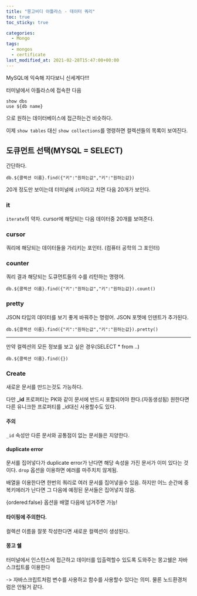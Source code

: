 ```yaml
---
title: "몽고비디 아틀라스 - 데이터 쿼리"
toc: true
toc_sticky: true

categories:
  - Mongo
tags:
  - mongos
  - certificate
last_modified_at: 2021-02-28T15:47:00+00:00
---
```


MySQL에 익숙해 지다보니 신세계다!!!

터미널에서 아틀라스에 접속한 다음

```
show dbs
use ${db name}
```

으로 원하는 데이터베이스에 접근하는건 비슷하다.

이제 `show tables` 대신 `show collections`를 명령하면
컬렉션들의 목록이 보여진다.

## 도큐먼트 선택(MYSQL = SELECT)

간단하다.

```
db.${콜렉션 이름}.find({"키":"원하는값","키":"원하는값})
```

20개 정도만 보이는데 터미널에 `it`이라고 치면 다음 20개가 보인다.

### it

`iterate`의 약자. cursor에 해당되는 다음 데이터중 20개를 보여준다.

### cursor

쿼리에 해당되는 데이터들을 가리키는 포인터. (컴퓨터 공학의 그 포인터)

### counter

쿼리 결과 해당되는 도큐먼트들의 수를 리턴하는 명령어.

```
db.${콜렉션 이름}.find({"키":"원하는값","키":"원하는값}).count()
```

### pretty

JSON 타입의 데이터를 보기 좋게 바꿔주는 명령어. JSON 포멧에 인덴트가 추가된다.

```
db.${콜렉션 이름}.find({"키":"원하는값","키":"원하는값}).pretty()
```

---

만약 컬렉션의 모든 정보를 보고 싶은 경우(SELECT \* from ..)

```
db.${콜렉션 이름}.find({})
```

### Create

새로운 문서를 만드는것도 가능하다.

다만 **\_id** 프로퍼티는 PK와 같이 문서에 반드시 포함되어야 한다.(자동생성됨)
원한다면 다른 유니크한 프로퍼티를 \_id대신 사용할수도 있다.

#### 주의

`_id` 속성만 다른 문서와 공통점이 없는 문서들은 지양한다.

#### duplicate error

문서를 집어넣다가 duplicate error가 난다면 해당 속성을 가진 문서가 이미 있다는 것이다.
`drop` 옵션을 이용하면 에러를 마주치치 않게됨.

배열을 이용한다면 한번의 쿼리로 여러 문서를 집어넣을수 있음.
하지만 어느 순간에 중복키에러가 난다면 그 다음에 예정된 문서들은 집어넣지 않음.

{ordered:false} 옵션을 배열 다음에 넘겨주면 가능!

#### 타이핑에 주의한다.

컬렉션 이름을 잘못 작성한다면 새로운 컬렉션이 생성된다.

#### 몽고 쉘

터미널에서 인스턴스에 접근하고 데이터를 입출력할수 있도록 도와주는 몽고쉘은
자바스크립트를 이용한다

-> 자바스크립트처럼 변수를 사용하고 함수를 사용할수 있다는 의미. 물론 노드환경처럼은 안될거 같다.

